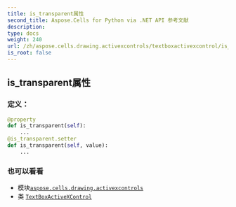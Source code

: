 ```yaml
---
title: is_transparent属性
second_title: Aspose.Cells for Python via .NET API 参考文献
description:
type: docs
weight: 240
url: /zh/aspose.cells.drawing.activexcontrols/textboxactivexcontrol/is_transparent/
is_root: false
---
```

## is_transparent属性
### 定义：
```python
@property
def is_transparent(self):
    ...
@is_transparent.setter
def is_transparent(self, value):
    ...
```

### 也可以看看
* 模块[`aspose.cells.drawing.activexcontrols`](../../)
* 类 [`TextBoxActiveXControl`](/cells/python-net/zh/aspose.cells.drawing.activexcontrols/textboxactivexcontrol)
